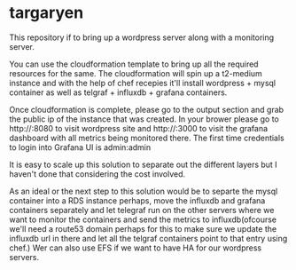 # targaryen

This repository if to bring up a wordpress server along with a monitoring server.

You can use the cloudformation template to bring up all the required resources for the same. The cloudformation will spin up a t2-medium instance and with the help of chef recepies it'll install wordpress + mysql container as well as telgraf + influxdb + grafana containers.

Once cloudformation is complete, please go to the output section and grab the public ip of the instance that was created. In your brower please go to http://<public-ip>:8080 to visit wordpress site and http://<public-ip>:3000 to visit the grafana dashboard with all metrics being monitored there. The first time credentials to login into Grafana UI is admin:admin

It is easy to scale up this solution to separate out the different layers but I haven't done that considering the cost involved.

As an ideal or the next step to this solution would be to separte the mysql container into a RDS instance perhaps, move the influxdb and grafana containers separately and let telegraf run on the other servers where we want to monitor the containers and send the metrics to influxdb(ofcourse we'll need a route53 domain perhaps for this to make sure we update the influxdb url in there and let all the telgraf containers point to that entry using chef.) Wer can also use EFS if we want to have HA for our wordpress servers.

